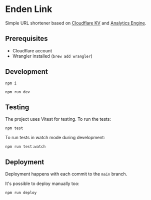 # Enden Link

Simple URL shortener based on [Cloudflare KV](https://developers.cloudflare.com/kv/) and [Analytics Engine](https://developers.cloudflare.com/analytics/analytics-engine/).

## Prerequisites

- Cloudflare account
- Wrangler installed (`brew add wrangler`)

## Development

```shell
npm i
```

```shell
npm run dev
```

## Testing

The project uses Vitest for testing. To run the tests:

```shell
npm test
```

To run tests in watch mode during development:

```shell
npm run test:watch
```

## Deployment

Deployment happens with each commit to the `main` branch.

It's possible to deploy manually too:

```shell
npm run deploy
```